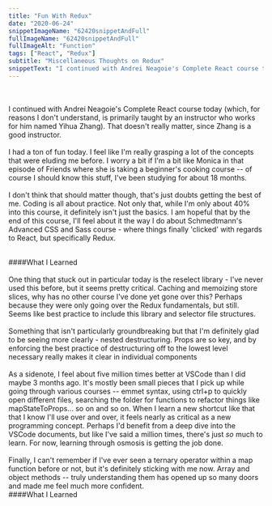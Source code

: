 ```yaml
---
title: "Fun With Redux"
date: "2020-06-24"
snippetImageName: "62420snippetAndFull"
fullImageName: "62420snippetAndFull"
fullImageAlt: "Function"
tags: ["React", "Redux"]
subtitle: "Miscellaneous Thoughts on Redux"
snippetText: "I continued with Andrei Neagoie's Complete React course today (which, for reasons I don't understand, is primarily taught by an instructor who works for him named Yihua Zhang).  That doesn't really matter, since Zhang is a good instructor."
---
```


<br>
<br>
I continued with Andrei Neagoie's Complete React course today (which, for reasons I don't understand, is primarily taught by an instructor who works for him named Yihua Zhang).  That doesn't really matter, since Zhang is a good instructor.
<br>
<br>
I had a ton of fun today.  I feel like I'm really grasping a lot of the concepts that were eluding me before.  I worry a bit if I'm a bit like Monica in that episode of Friends where she is taking a beginner's cooking course -- of course I should know this stuff, I've been studying for about 18 months.
<br>
<br>
I don't think that should matter though, that's just doubts getting the best of me.  Coding is all about practice.  Not only that, while I'm only about 40% into this course, it definitely isn't just the basics.  I am hopeful that by the end of this course, I'll feel about it the way I do about Schmedtmann's Advanced CSS and Sass course - where things finally 'clicked' with regards to React, but specifically Redux.  
<br>
<br>

####What I Learned
<br>
<br>
One thing that stuck out in particular today is the reselect library - I've never used this before, but it seems pretty critical.  Caching and memoizing store slices, why has no other course I've done yet gone over this?  Perhaps because they were only going over the Redux fundamentals, but still.  Seems like best practice to include this library and selector file structures.
<br>
<br>
Something that isn't particularly groundbreaking but that I'm definitely glad to be seeing more clearly - nested destructuring.  Props are so key, and by enforcing the best practice of destructuring off to the lowest level necessary really makes it clear in individual components
<br>
<br>
As a sidenote, I feel about five million times better at VSCode than I did maybe 3 months ago.  It's mostly been small pieces that I pick up while going through various courses -- emmet syntax, using ctrl+p to quickly open different files, searching the folder for functions to refactor things like mapStateToProps... so on and so on.  When I learn a new shortcut like that that I know I'll use over and over, it feels nearly as critical as a new programming concept.  Perhaps I'd benefit from a deep dive into the VSCode documents, but like I've said a million times, there's just <em>so</em> much to learn.  For now, learning through osmosis is getting the job done.
<br>
<br>
Finally, I can't remember if I've ever seen a ternary operator within a map function before or not, but it's definitely sticking with me now.  Array and object methods -- truly understanding them has opened up so many doors and made me feel much more confident.  
####What I Learned
<br>
<br>
